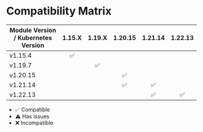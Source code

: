 # Compatibility Matrix

| Module Version / Kubernetes Version       | 1.15.X             | 1.19.X             | 1.20.15            | 1.21.14            | 1.22.13            |
|-------------------------------------------|:------------------:|:------------------:|:------------------:|:------------------:|:------------------:|
| v1.15.4                                   | :white_check_mark: |                    |                    |                    |                    | 
| v1.19.7                                   |                    | :white_check_mark: |                    |                    |                    | 
| v1.20.15                                  |                    |                    | :white_check_mark: |                    |                    | 
| v1.21.14                                  |                    |                    | :white_check_mark: | :white_check_mark: |                    |
| v1.22.13                                  |                    |                    |                    | :white_check_mark: | :white_check_mark: |

- :white_check_mark: Compatible
- :warning: Has issues
- :x: Incompatible
